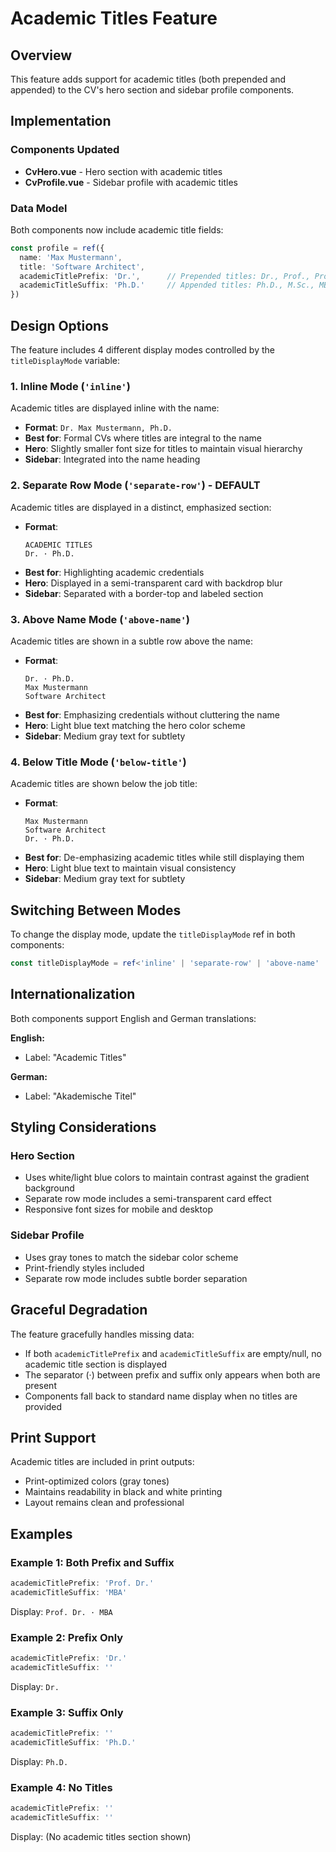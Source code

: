 # Academic Titles Feature

## Overview
This feature adds support for academic titles (both prepended and appended) to the CV's hero section and sidebar profile components.

## Implementation

### Components Updated
- **CvHero.vue** - Hero section with academic titles
- **CvProfile.vue** - Sidebar profile with academic titles

### Data Model

Both components now include academic title fields:

```typescript
const profile = ref({
  name: 'Max Mustermann',
  title: 'Software Architect',
  academicTitlePrefix: 'Dr.',      // Prepended titles: Dr., Prof., Prof. Dr.
  academicTitleSuffix: 'Ph.D.'     // Appended titles: Ph.D., M.Sc., MBA, etc.
})
```

## Design Options

The feature includes 4 different display modes controlled by the `titleDisplayMode` variable:

### 1. Inline Mode (`'inline'`)
Academic titles are displayed inline with the name:
- **Format**: `Dr. Max Mustermann, Ph.D.`
- **Best for**: Formal CVs where titles are integral to the name
- **Hero**: Slightly smaller font size for titles to maintain visual hierarchy
- **Sidebar**: Integrated into the name heading

### 2. Separate Row Mode (`'separate-row'`) - **DEFAULT**
Academic titles are displayed in a distinct, emphasized section:
- **Format**: 
  ```
  ACADEMIC TITLES
  Dr. · Ph.D.
  ```
- **Best for**: Highlighting academic credentials
- **Hero**: Displayed in a semi-transparent card with backdrop blur
- **Sidebar**: Separated with a border-top and labeled section

### 3. Above Name Mode (`'above-name'`)
Academic titles are shown in a subtle row above the name:
- **Format**:
  ```
  Dr. · Ph.D.
  Max Mustermann
  Software Architect
  ```
- **Best for**: Emphasizing credentials without cluttering the name
- **Hero**: Light blue text matching the hero color scheme
- **Sidebar**: Medium gray text for subtlety

### 4. Below Title Mode (`'below-title'`)
Academic titles are shown below the job title:
- **Format**:
  ```
  Max Mustermann
  Software Architect
  Dr. · Ph.D.
  ```
- **Best for**: De-emphasizing academic titles while still displaying them
- **Hero**: Light blue text to maintain visual consistency
- **Sidebar**: Medium gray text for subtlety

## Switching Between Modes

To change the display mode, update the `titleDisplayMode` ref in both components:

```typescript
const titleDisplayMode = ref<'inline' | 'separate-row' | 'above-name' | 'below-title'>('separate-row')
```

## Internationalization

Both components support English and German translations:

**English:**
- Label: "Academic Titles"

**German:**
- Label: "Akademische Titel"

## Styling Considerations

### Hero Section
- Uses white/light blue colors to maintain contrast against the gradient background
- Separate row mode includes a semi-transparent card effect
- Responsive font sizes for mobile and desktop

### Sidebar Profile  
- Uses gray tones to match the sidebar color scheme
- Print-friendly styles included
- Separate row mode includes subtle border separation

## Graceful Degradation

The feature gracefully handles missing data:
- If both `academicTitlePrefix` and `academicTitleSuffix` are empty/null, no academic title section is displayed
- The separator (·) between prefix and suffix only appears when both are present
- Components fall back to standard name display when no titles are provided

## Print Support

Academic titles are included in print outputs:
- Print-optimized colors (gray tones)
- Maintains readability in black and white printing
- Layout remains clean and professional

## Examples

### Example 1: Both Prefix and Suffix
```typescript
academicTitlePrefix: 'Prof. Dr.'
academicTitleSuffix: 'MBA'
```
Display: `Prof. Dr. · MBA`

### Example 2: Prefix Only
```typescript
academicTitlePrefix: 'Dr.'
academicTitleSuffix: ''
```
Display: `Dr.`

### Example 3: Suffix Only
```typescript
academicTitlePrefix: ''
academicTitleSuffix: 'Ph.D.'
```
Display: `Ph.D.`

### Example 4: No Titles
```typescript
academicTitlePrefix: ''
academicTitleSuffix: ''
```
Display: (No academic titles section shown)
